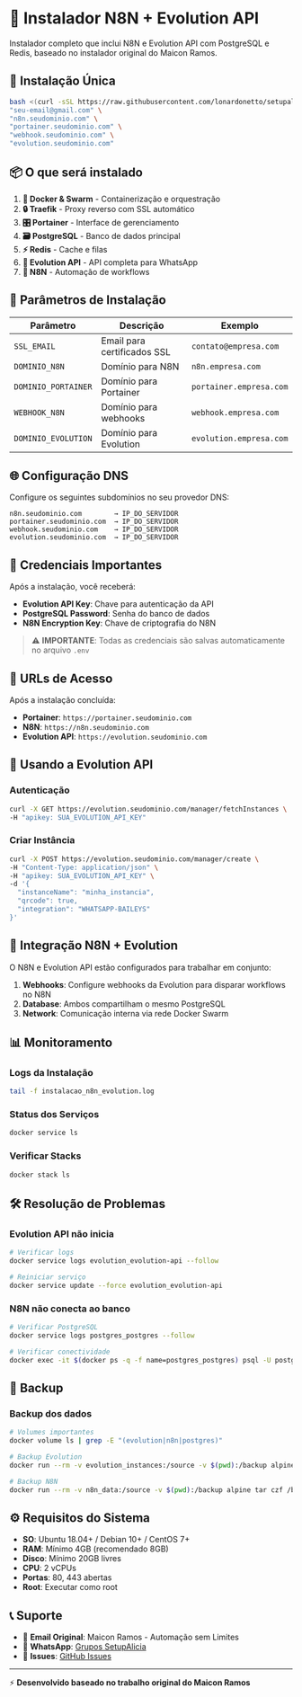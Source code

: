 # 📱 Instalador N8N + Evolution API

Instalador completo que inclui N8N e Evolution API com PostgreSQL e Redis, baseado no instalador original do Maicon Ramos.

## 🚀 Instalação Única

```bash
bash <(curl -sSL https://raw.githubusercontent.com/lonardonetto/setupalicia/main/install_n8n_evolution.sh) \
"seu-email@gmail.com" \
"n8n.seudominio.com" \
"portainer.seudominio.com" \
"webhook.seudominio.com" \
"evolution.seudominio.com"
```

## 📦 O que será instalado

1. **🐳 Docker & Swarm** - Containerização e orquestração
2. **🔒 Traefik** - Proxy reverso com SSL automático  
3. **🎛️ Portainer** - Interface de gerenciamento
4. **🗃️ PostgreSQL** - Banco de dados principal
5. **⚡ Redis** - Cache e filas
6. **📱 Evolution API** - API completa para WhatsApp
7. **🔄 N8N** - Automação de workflows

## 🔧 Parâmetros de Instalação

| Parâmetro | Descrição | Exemplo |
|-----------|-----------|---------|
| `SSL_EMAIL` | Email para certificados SSL | `contato@empresa.com` |
| `DOMINIO_N8N` | Domínio para N8N | `n8n.empresa.com` |  
| `DOMINIO_PORTAINER` | Domínio para Portainer | `portainer.empresa.com` |
| `WEBHOOK_N8N` | Domínio para webhooks | `webhook.empresa.com` |
| `DOMINIO_EVOLUTION` | Domínio para Evolution | `evolution.empresa.com` |

## 🌐 Configuração DNS

Configure os seguintes subdomínios no seu provedor DNS:

```
n8n.seudominio.com        → IP_DO_SERVIDOR
portainer.seudominio.com  → IP_DO_SERVIDOR
webhook.seudominio.com    → IP_DO_SERVIDOR  
evolution.seudominio.com  → IP_DO_SERVIDOR
```

## 🔑 Credenciais Importantes

Após a instalação, você receberá:

- **Evolution API Key**: Chave para autenticação da API
- **PostgreSQL Password**: Senha do banco de dados
- **N8N Encryption Key**: Chave de criptografia do N8N

> ⚠️ **IMPORTANTE**: Todas as credenciais são salvas automaticamente no arquivo `.env`

## 🎯 URLs de Acesso

Após a instalação concluída:

- **Portainer**: `https://portainer.seudominio.com`
- **N8N**: `https://n8n.seudominio.com`  
- **Evolution API**: `https://evolution.seudominio.com`

## 📱 Usando a Evolution API

### Autenticação
```bash
curl -X GET https://evolution.seudominio.com/manager/fetchInstances \
-H "apikey: SUA_EVOLUTION_API_KEY"
```

### Criar Instância
```bash
curl -X POST https://evolution.seudominio.com/manager/create \
-H "Content-Type: application/json" \
-H "apikey: SUA_EVOLUTION_API_KEY" \
-d '{
  "instanceName": "minha_instancia",
  "qrcode": true,
  "integration": "WHATSAPP-BAILEYS"
}'
```

## 🔄 Integração N8N + Evolution

O N8N e Evolution API estão configurados para trabalhar em conjunto:

1. **Webhooks**: Configure webhooks da Evolution para disparar workflows no N8N
2. **Database**: Ambos compartilham o mesmo PostgreSQL
3. **Network**: Comunicação interna via rede Docker Swarm

## 📊 Monitoramento

### Logs da Instalação
```bash
tail -f instalacao_n8n_evolution.log
```

### Status dos Serviços
```bash
docker service ls
```

### Verificar Stacks
```bash
docker stack ls
```

## 🛠️ Resolução de Problemas

### Evolution API não inicia
```bash
# Verificar logs
docker service logs evolution_evolution-api --follow

# Reiniciar serviço
docker service update --force evolution_evolution-api
```

### N8N não conecta ao banco
```bash
# Verificar PostgreSQL
docker service logs postgres_postgres --follow

# Verificar conectividade
docker exec -it $(docker ps -q -f name=postgres_postgres) psql -U postgres -l
```

## 💾 Backup

### Backup dos dados
```bash
# Volumes importantes
docker volume ls | grep -E "(evolution|n8n|postgres)"

# Backup Evolution
docker run --rm -v evolution_instances:/source -v $(pwd):/backup alpine tar czf /backup/evolution_backup.tar.gz -C /source .

# Backup N8N  
docker run --rm -v n8n_data:/source -v $(pwd):/backup alpine tar czf /backup/n8n_backup.tar.gz -C /source .
```

## ⚙️ Requisitos do Sistema

- **SO**: Ubuntu 18.04+ / Debian 10+ / CentOS 7+
- **RAM**: Mínimo 4GB (recomendado 8GB)
- **Disco**: Mínimo 20GB livres
- **CPU**: 2 vCPUs
- **Portas**: 80, 443 abertas
- **Root**: Executar como root

## 📞 Suporte

- 📧 **Email Original**: Maicon Ramos - Automação sem Limites
- 💬 **WhatsApp**: [Grupos SetupAlicia](https://alicia.setup.com/whatsapp2)
- 🐛 **Issues**: [GitHub Issues](https://github.com/lonardonetto/setupalicia/issues)

---

⚡ **Desenvolvido baseado no trabalho original do Maicon Ramos**